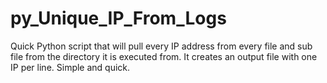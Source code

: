 # py_Unique_IP_From_Logs
Quick Python script that will pull every IP address from every file and sub file from the directory it is executed from.  It creates an output file with one IP per line.  Simple and quick. 
